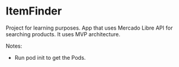 # ItemFinder
Project for learning purposes. App that uses Mercado Libre API for searching products. It uses MVP architecture.
  
 Notes:
- Run pod init to get the Pods.
